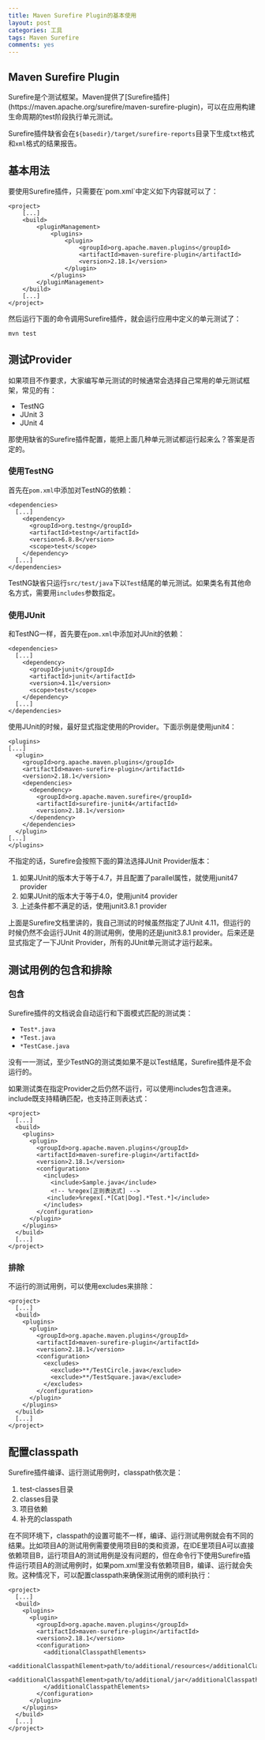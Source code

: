 ```yaml
---
title: Maven Surefire Plugin的基本使用
layout: post
categories: 工具
tags: Maven Surefire
comments: yes
---
```


<h2>Maven Surefire Plugin</h2>
Surefire是个测试框架。Maven提供了[Surefire插件](https://maven.apache.org/surefire/maven-surefire-plugin)，可以在应用构建生命周期的test阶段执行单元测试。

Surefire插件缺省会在`${basedir}/target/surefire-reports`目录下生成`txt`格式和`xml`格式的结果报告。

<h2>基本用法</h2>
要使用Surefire插件，只需要在`pom.xml`中定义如下内容就可以了：

	<project>
		[...]
		<build>
			<pluginManagement>
				<plugins>
					<plugin>
						<groupId>org.apache.maven.plugins</groupId>
						<artifactId>maven-surefire-plugin</artifactId>
						<version>2.18.1</version>
					</plugin>
				</plugins>
			</pluginManagement>
		</build>
		[...]
	</project>

然后运行下面的命令调用Surefire插件，就会运行应用中定义的单元测试了：

	mvn test

<h2>测试Provider</h2>
如果项目不作要求，大家编写单元测试的时候通常会选择自己常用的单元测试框架，常见的有：

* TestNG
* JUnit 3
* JUnit 4

那使用缺省的Surefire插件配置，能把上面几种单元测试都运行起来么？答案是否定的。

<h3>使用TestNG</h3>

首先在`pom.xml`中添加对TestNG的依赖：

	<dependencies>
	  [...]
	    <dependency>
	      <groupId>org.testng</groupId>
	      <artifactId>testng</artifactId>
	      <version>6.8.8</version>
	      <scope>test</scope>
	    </dependency>
	  [...]
	</dependencies>

TestNG缺省只运行`src/test/java`下以`Test`结尾的单元测试。如果类名有其他命名方式，需要用`includes`参数指定。


<h3>使用JUnit</h3>

和TestNG一样，首先要在`pom.xml`中添加对JUnit的依赖：

	<dependencies>
	  [...]
	    <dependency>
	      <groupId>junit</groupId>
	      <artifactId>junit</artifactId>
	      <version>4.11</version>
	      <scope>test</scope>
	    </dependency>
	  [...]
	</dependencies>

使用JUnit的时候，最好显式指定使用的Provider。下面示例是使用junit4：

	<plugins>
	[...]
	  <plugin>
	    <groupId>org.apache.maven.plugins</groupId>
	    <artifactId>maven-surefire-plugin</artifactId>
	    <version>2.18.1</version>
	    <dependencies>
	      <dependency>
	        <groupId>org.apache.maven.surefire</groupId>
	        <artifactId>surefire-junit4</artifactId>
	        <version>2.18.1</version>
	      </dependency>
	    </dependencies>
	  </plugin>
	[...]
	</plugins>

不指定的话，Surefire会按照下面的算法选择JUnit Provider版本：

1. 如果JUnit的版本大于等于4.7，并且配置了parallel属性，就使用junit47 provider
2. 如果JUnit的版本大于等于4.0，使用junit4 provider
3. 上述条件都不满足的话，使用junit3.8.1 provider

上面是Surefire文档里讲的，我自己测试的时候虽然指定了JUnit 4.11，但运行的时候仍然不会运行JUnit 4的测试用例，使用的还是junit3.8.1 provider。后来还是显式指定了一下JUnit Provider，所有的JUnit单元测试才运行起来。

<h2>测试用例的包含和排除</h2>

<h3>包含</h3>
Surefire插件的文档说会自动运行和下面模式匹配的测试类：

* `Test*.java`
* `*Test.java`
* `*TestCase.java`

没有一一测试，至少TestNG的测试类如果不是以Test结尾，Surefire插件是不会运行的。

如果测试类在指定Provider之后仍然不运行，可以使用includes包含进来。include既支持精确匹配，也支持正则表达式：

	<project>
	  [...]
	  <build>
	    <plugins>
	      <plugin>
	        <groupId>org.apache.maven.plugins</groupId>
	        <artifactId>maven-surefire-plugin</artifactId>
	        <version>2.18.1</version>
	        <configuration>
	          <includes>
	            <include>Sample.java</include>
	            <!-- %regex[正则表达式] -->
               <include>%regex[.*[Cat|Dog].*Test.*]</include>
	          </includes>
	        </configuration>
	      </plugin>
	    </plugins>
	  </build>
	  [...]
	</project>

<h3>排除</h3>

不运行的测试用例，可以使用excludes来排除：

	<project>
	  [...]
	  <build>
	    <plugins>
	      <plugin>
	        <groupId>org.apache.maven.plugins</groupId>
	        <artifactId>maven-surefire-plugin</artifactId>
	        <version>2.18.1</version>
	        <configuration>
	          <excludes>
	            <exclude>**/TestCircle.java</exclude>
	            <exclude>**/TestSquare.java</exclude>
	          </excludes>
	        </configuration>
	      </plugin>
	    </plugins>
	  </build>
	  [...]
	</project>

<h2>配置classpath</h2>

Surefire插件编译、运行测试用例时，classpath依次是：

1. test-classes目录
2. classes目录
3. 项目依赖
4. 补充的classpath

在不同环境下，classpath的设置可能不一样，编译、运行测试用例就会有不同的结果。比如项目A的测试用例需要使用项目B的类和资源，在IDE里项目A可以直接依赖项目B，运行项目A的测试用例是没有问题的，但在命令行下使用Surefire插件运行项目A的测试用例时，如果pom.xml里没有依赖项目B，编译、运行就会失败。这种情况下，可以配置classpath来确保测试用例的顺利执行：

	<project>
	  [...]
	  <build>
	    <plugins>
	      <plugin>
	        <groupId>org.apache.maven.plugins</groupId>
	        <artifactId>maven-surefire-plugin</artifactId>
	        <version>2.18.1</version>
	        <configuration>
	          <additionalClasspathElements>
	            <additionalClasspathElement>path/to/additional/resources</additionalClasspathElement>
	            <additionalClasspathElement>path/to/additional/jar</additionalClasspathElement>
	          </additionalClasspathElements>
	        </configuration>
	      </plugin>
	    </plugins>
	  </build>
	  [...]
	</project>